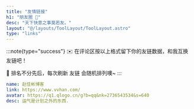 ```yaml
---
title: "友情链接"
h1: "朋友圈 👭"
desc: "天下快意之事莫若友。"
layout: "@/layouts/ToolLayout/ToolLayout.astro"
type: "links"
---
```


:::note{type="success"}
✉️ 在评论区按以上格式留下你的友链数据，和我互换友链吧！

👭 排名不分先后，每次刷新 友链 会随机排列噢~
:::

```yaml
name: 赵佳彬博客
link: https://www.vvhan.com/
avatar: https://q1.qlogo.cn/g?b=qq&nk=2736543534&s=640
desc: 运气是计划之外的东西.
```
